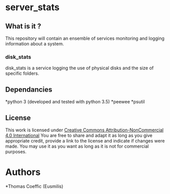 # server_stats
## What is it ?
This repository will contain an ensemble of services monitoring and logging information about a system.
### disk_stats
disk_stats is a service logging the use of physical disks and the size of specific folders.

## Dependancies
*python 3 (developed and tested with python 3.5)
*peewee
*psutil

## License
This work is licensed under [Creative Commons Attribution-NonCommercial 4.0 International](https://creativecommons.org/licenses/by-nc/4.0/legalcode)
You are free to share and adapt it as long as you give appropriate credit, provide a link to the license and indicate if changes were made.
You may use it as you want as long as it is not for commercial purposes.

# Authors
*Thomas Coeffic (Eusmilis)
